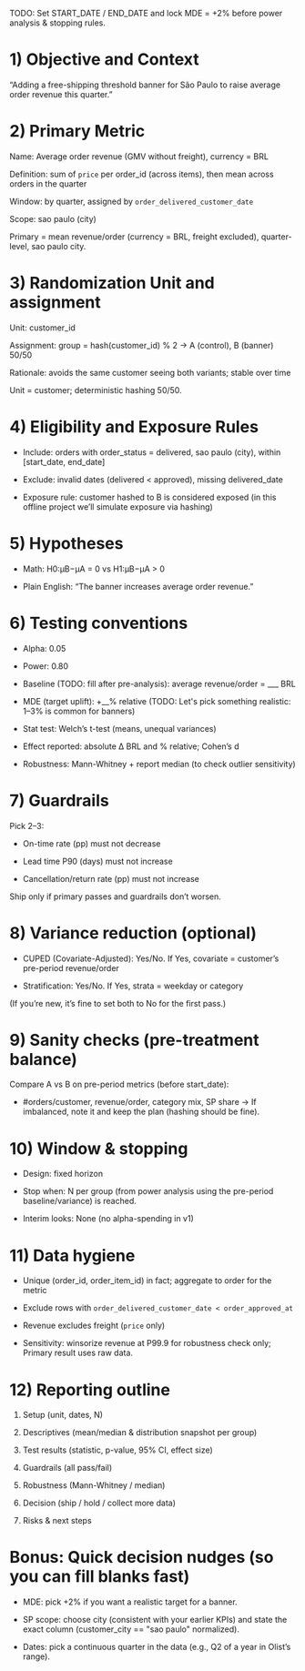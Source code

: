 TODO: Set START_DATE / END_DATE and lock MDE = +2% before power analysis & stopping rules.

# 1) Objective and Context

“Adding a free-shipping threshold banner for São Paulo to raise average order revenue this quarter.”

# 2) Primary Metric

Name: Average order revenue (GMV without freight), currency = BRL

Definition: sum of `price` per order_id (across items), then mean across orders in the quarter

Window: by quarter, assigned by `order_delivered_customer_date`

Scope: sao paulo (city)

Primary = mean revenue/order (currency = BRL, freight excluded), quarter-level, sao paulo city.

# 3) Randomization Unit and assignment

Unit: customer_id

Assignment: group = hash(customer_id) % 2 → A (control), B (banner) 50/50

Rationale: avoids the same customer seeing both variants; stable over time

Unit = customer; deterministic hashing 50/50.

# 4) Eligibility and Exposure Rules

- Include: orders with order_status = delivered, sao paulo (city), within [start_date, end_date]

- Exclude: invalid dates (delivered < approved), missing delivered_date

- Exposure rule: customer hashed to B is considered exposed (in this offline project we’ll simulate exposure via hashing)

# 5) Hypotheses

- Math: H0:μB−μA = 0 vs H1:μB−μA > 0

- Plain English: “The banner increases average order revenue.”

# 6) Testing conventions

- Alpha: 0.05

- Power: 0.80

- Baseline (TODO: fill after pre-analysis): average revenue/order = ___ BRL

- MDE (target uplift): +__% relative (TODO: Let's pick something realistic: 1–3% is common for banners)

- Stat test: Welch’s t-test (means, unequal variances)

- Effect reported: absolute Δ BRL and % relative; Cohen’s d

- Robustness: Mann-Whitney + report median (to check outlier sensitivity)

# 7) Guardrails

Pick 2–3:

- On-time rate (pp) must not decrease

- Lead time P90 (days) must not increase

- Cancellation/return rate (pp) must not increase

Ship only if primary passes and guardrails don’t worsen.

# 8) Variance reduction (optional)

- CUPED (Covariate-Adjusted): Yes/No. If Yes, covariate = customer’s pre-period revenue/order

- Stratification: Yes/No. If Yes, strata = weekday or category

(If you’re new, it’s fine to set both to No for the first pass.)

# 9) Sanity checks (pre-treatment balance)

Compare A vs B on pre-period metrics (before start_date):

- #orders/customer, revenue/order, category mix, SP share
→ If imbalanced, note it and keep the plan (hashing should be fine).

# 10) Window & stopping

- Design: fixed horizon

- Stop when: N per group (from power analysis using the pre-period baseline/variance) is reached.

- Interim looks: None (no alpha-spending in v1)

# 11) Data hygiene

- Unique (order_id, order_item_id) in fact; aggregate to order for the metric

- Exclude rows with `order_delivered_customer_date < order_approved_at`

- Revenue excludes freight (`price` only)

- Sensitivity: winsorize revenue at P99.9 for robustness check only; Primary result uses raw data.

# 12) Reporting outline

1) Setup (unit, dates, N)

2) Descriptives (mean/median & distribution snapshot per group)

3) Test results (statistic, p-value, 95% CI, effect size)

4) Guardrails (all pass/fail)

5) Robustness (Mann-Whitney / median)

6) Decision (ship / hold / collect more data)

7) Risks & next steps

# Bonus: Quick decision nudges (so you can fill blanks fast)

- MDE: pick +2% if you want a realistic target for a banner.

- SP scope: choose city (consistent with your earlier KPIs) and state the exact column (customer_city == "sao paulo" normalized).

- Dates: pick a continuous quarter in the data (e.g., Q2 of a year in Olist’s range).
